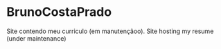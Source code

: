 # BrunoCostaPrado
 
Site contendo meu curriculo (em manutençãoo).
Site hosting my resume (under maintenance)